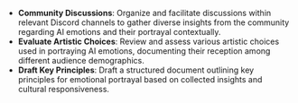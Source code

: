 - **Community Discussions**: Organize and facilitate discussions within relevant Discord channels to gather diverse insights from the community regarding AI emotions and their portrayal contextually.
- **Evaluate Artistic Choices**: Review and assess various artistic choices used in portraying AI emotions, documenting their reception among different audience demographics.
- **Draft Key Principles**: Draft a structured document outlining key principles for emotional portrayal based on collected insights and cultural responsiveness.